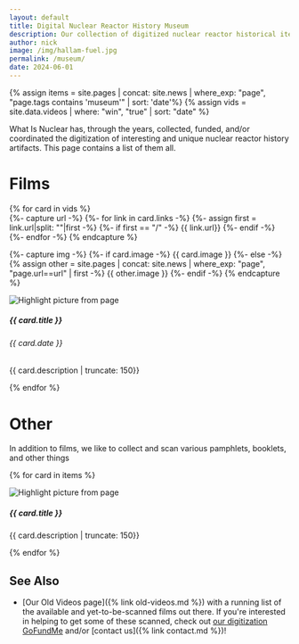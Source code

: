 ```yaml
---
layout: default
title: Digital Nuclear Reactor History Museum
description: Our collection of digitized nuclear reactor historical items
author: nick
image: /img/hallam-fuel.jpg
permalink: /museum/
date: 2024-06-01
---
```


{% assign items = site.pages | concat: site.news | where_exp: "page", "page.tags contains 'museum'" | sort: 'date'%}
{% assign vids = site.data.videos | where: "win", "true"  | sort: "date" %}

<div class="row">

<p>
What Is Nuclear has, through the years, collected, funded, and/or coordinated the
digitization of interesting and unique nuclear reactor history artifacts. This
page contains a list of them all. 
</p>

<h1>Films</h1>

{% for card in vids %}  
{%- capture url -%}
{%- for link in card.links -%}
{%- assign first = link.url|split: ""|first  -%}
{%- if first == "/" -%}
{{ link.url}}
{%- endif -%}
{%- endfor -%}
{% endcapture %}

{%- capture img -%}
{%- if card.image -%}
{{ card.image }}
{%- else -%}
{% assign other =  site.pages | concat: site.news | where_exp: "page", "page.url==url" | first -%}
{{ other.image }}
{%- endif -%}
{% endcapture %}

<div class="card" style="width: 18rem;">
<img src="{{ img }}" class="img-fluid card-img-top" style="max-height: 200px; object-fit: cover" alt="Highlight picture from page">
<div class="card-body">
<h5 class="card-title">{{ card.title }}</h5>
<h6 class="card-subtitle mb-2 text-muted">{{ card.date }}</h6>

<p class="card-text">{{ card.description | truncate: 150}}</p> 
<a href="{{ url }}" class="stretched-link"></a>
</div>
</div>
{% endfor %}

<h1>Other</h1>

<p>In addition to films, we like to collect and scan various pamphlets, booklets, and other things</p>

{% for card in items %}

<div class="card" style="width: 18rem;">
<img src="{{ card.image }}" class="img-fluid card-img-top" style="max-height: 200px; object-fit: cover" alt="Highlight picture from page">
<div class="card-body">
<h5 class="card-title">{{ card.title }}</h5>
<p class="card-text">{{ card.description | truncate: 150}}</p>
<a href="{{card.url}}" class="stretched-link"></a>
</div>
</div>
{% endfor %}

</div>

## See Also

- [Our Old Videos page]({% link old-videos.md %}) with a running list of the
  available and yet-to-be-scanned films out there. If you're interested in helping
  to get some of these scanned, check out [our digitization
  GoFundMe](https://www.gofundme.com/f/the-digitization-of-old-nuclear-energy-videos)
  and/or [contact us]({% link contact.md %})!
